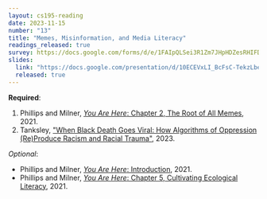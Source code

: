 ```yaml
---
layout: cs195-reading
date: 2023-11-15
number: "13"
title: "Memes, Misinformation, and Media Literacy"
readings_released: true
survey: https://docs.google.com/forms/d/e/1FAIpQLSei3R1Zm7JHpHDZesRHIFDm7ewug02Ff3UFvIF7mr4g6zguYA/viewform
slides:
  link: "https://docs.google.com/presentation/d/10ECEVxLI_BcFsC-TekzLbeczoHZAuLr-q1HRtbD85dc/edit?usp=sharing"
  released: true
---
```


**Required**:
1. Phillips and Milner, [_You Are Here_: Chapter 2, The Root of All Memes](https://doi.org/10.7551/mitpress/12436.003.0004), 2021.
2. Tanksley, ["When Black Death Goes Viral: How Algorithms of Oppression (Re)Produce Racism and Racial Trauma"](https://perspectivesblog.sagepub.com/blog/research/when-black-death-goes-viral-how-algorithms-of-oppression-reproduce-racism-and-racial-trauma), 2023.

_Optional_:
* Phillips and Milner, [_You Are Here_: Introduction](https://doi.org/10.7551/mitpress/12436.003.0002), 2021.
* Phillips and Milner, [_You Are Here_: Chapter 5, Cultivating Ecological Literacy](https://doi.org/10.7551/mitpress/12436.001.0001), 2021.
